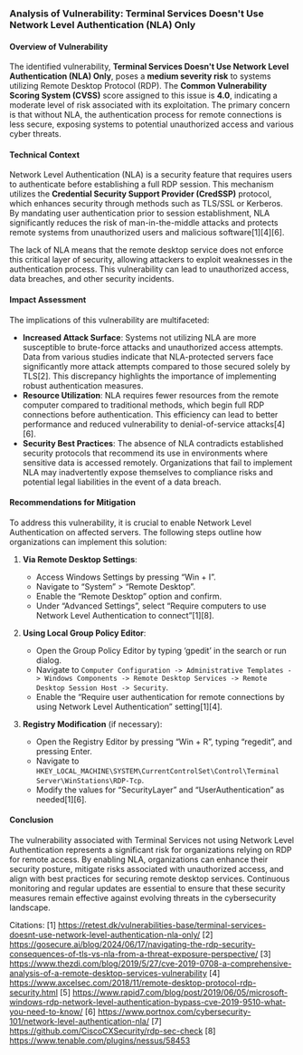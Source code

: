 ### Analysis of Vulnerability: Terminal Services Doesn't Use Network Level Authentication (NLA) Only

#### Overview of Vulnerability

The identified vulnerability, **Terminal Services Doesn't Use Network Level Authentication (NLA) Only**, poses a **medium severity risk** to systems utilizing Remote Desktop Protocol (RDP). The **Common Vulnerability Scoring System (CVSS)** score assigned to this issue is **4.0**, indicating a moderate level of risk associated with its exploitation. The primary concern is that without NLA, the authentication process for remote connections is less secure, exposing systems to potential unauthorized access and various cyber threats.

#### Technical Context

Network Level Authentication (NLA) is a security feature that requires users to authenticate before establishing a full RDP session. This mechanism utilizes the **Credential Security Support Provider (CredSSP)** protocol, which enhances security through methods such as TLS/SSL or Kerberos. By mandating user authentication prior to session establishment, NLA significantly reduces the risk of man-in-the-middle attacks and protects remote systems from unauthorized users and malicious software[1][4][6].

The lack of NLA means that the remote desktop service does not enforce this critical layer of security, allowing attackers to exploit weaknesses in the authentication process. This vulnerability can lead to unauthorized access, data breaches, and other security incidents. 

#### Impact Assessment

The implications of this vulnerability are multifaceted:
- **Increased Attack Surface**: Systems not utilizing NLA are more susceptible to brute-force attacks and unauthorized access attempts. Data from various studies indicate that NLA-protected servers face significantly more attack attempts compared to those secured solely by TLS[2]. This discrepancy highlights the importance of implementing robust authentication measures.
- **Resource Utilization**: NLA requires fewer resources from the remote computer compared to traditional methods, which begin full RDP connections before authentication. This efficiency can lead to better performance and reduced vulnerability to denial-of-service attacks[4][6].
- **Security Best Practices**: The absence of NLA contradicts established security protocols that recommend its use in environments where sensitive data is accessed remotely. Organizations that fail to implement NLA may inadvertently expose themselves to compliance risks and potential legal liabilities in the event of a data breach.

#### Recommendations for Mitigation

To address this vulnerability, it is crucial to enable Network Level Authentication on affected servers. The following steps outline how organizations can implement this solution:

1. **Via Remote Desktop Settings**:
   - Access Windows Settings by pressing “Win + I”.
   - Navigate to “System” > “Remote Desktop”.
   - Enable the “Remote Desktop” option and confirm.
   - Under “Advanced Settings”, select “Require computers to use Network Level Authentication to connect”[1][8].

2. **Using Local Group Policy Editor**:
   - Open the Group Policy Editor by typing ‘gpedit’ in the search or run dialog.
   - Navigate to `Computer Configuration -> Administrative Templates -> Windows Components -> Remote Desktop Services -> Remote Desktop Session Host -> Security`.
   - Enable the “Require user authentication for remote connections by using Network Level Authentication” setting[1][4].

3. **Registry Modification** (if necessary):
   - Open the Registry Editor by pressing “Win + R”, typing “regedit”, and pressing Enter.
   - Navigate to `HKEY_LOCAL_MACHINE\SYSTEM\CurrentControlSet\Control\Terminal Server\WinStations\RDP-Tcp`.
   - Modify the values for “SecurityLayer” and “UserAuthentication” as needed[1][6].

#### Conclusion

The vulnerability associated with Terminal Services not using Network Level Authentication represents a significant risk for organizations relying on RDP for remote access. By enabling NLA, organizations can enhance their security posture, mitigate risks associated with unauthorized access, and align with best practices for securing remote desktop services. Continuous monitoring and regular updates are essential to ensure that these security measures remain effective against evolving threats in the cybersecurity landscape.

Citations:
[1] https://retest.dk/vulnerabilities-base/terminal-services-doesnt-use-network-level-authentication-nla-only/
[2] https://gosecure.ai/blog/2024/06/17/navigating-the-rdp-security-consequences-of-tls-vs-nla-from-a-threat-exposure-perspective/
[3] https://www.thezdi.com/blog/2019/5/27/cve-2019-0708-a-comprehensive-analysis-of-a-remote-desktop-services-vulnerability
[4] https://www.axcelsec.com/2018/11/remote-desktop-protocol-rdp-security.html
[5] https://www.rapid7.com/blog/post/2019/06/05/microsoft-windows-rdp-network-level-authentication-bypass-cve-2019-9510-what-you-need-to-know/
[6] https://www.portnox.com/cybersecurity-101/network-level-authentication-nla/
[7] https://github.com/CiscoCXSecurity/rdp-sec-check
[8] https://www.tenable.com/plugins/nessus/58453